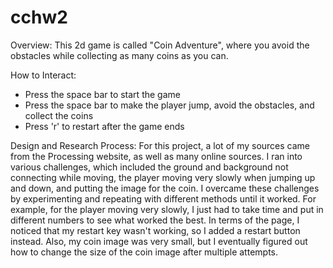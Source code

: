 # cchw2

Overview: This 2d game is called "Coin Adventure", where you avoid the obstacles while collecting as many coins as you can. 

How to Interact:
- Press the space bar to start the game
- Press the space bar to make the player jump, avoid the obstacles, and collect the coins
- Press 'r' to restart after the game ends

Design and Research Process: For this project, a lot of my sources came from the Processing website, as well as many online sources. I ran into various challenges, which included the ground and background not connecting while moving, the player moving very slowly when jumping up and down, and putting the image for the coin. I overcame these challenges by experimenting and repeating with different methods until it worked. For example, for the player moving very slowly, I just had to take time and put in different numbers to see what worked the best. In terms of the page, I noticed that my restart key wasn't working, so I added a restart button instead. Also, my coin image was very small, but  I eventually figured out how to change the size of the coin image after multiple attempts. 

